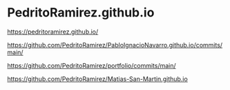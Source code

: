 # PedritoRamirez.github.io

https://pedritoramirez.github.io/

https://github.com/PedritoRamirez/PabloIgnacioNavarro.github.io/commits/main/
  
https://github.com/PedritoRamirez/portfolio/commits/main/

https://github.com/PedritoRamirez/Matias-San-Martin.github.io
